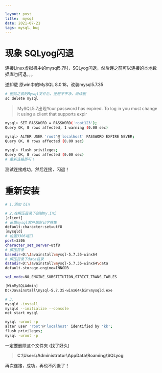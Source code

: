 ```yaml
---

layout: post 
title:  mysql
date: 2021-07-21
tags: mysql、bug
---
```


# 现象 SQLyog闪退

连接Linux虚拟机中的mysql5.7时，SQLyog闪退，然后连之前可以连接的本地数据库也闪退。。。

遂卸载 原win中的MySQL 8.0.18，改装mysql5.7.35

```bash
# 删除之前的Mysql文件后，还是不干净，继续删
sc delete mysql
```

> MySQL5.7出现Your password has expired. To log in you must change it using a client that supports expir

```bash
mysql> SET PASSWORD = PASSWORD('root123');
Query OK, 0 rows affected, 1 warning (0.00 sec)

mysql> ALTER USER 'root'@'localhost' PASSWORD EXPIRE NEVER;
Query OK, 0 rows affected (0.00 sec)
 
mysql> flush privileges;
Query OK, 0 rows affected (0.00 sec)
# 重新连接即可！
```

测试连接成功，然后连接，闪退！

# 重新安装

```bash
# 1.添加 bin

# 2.在解压目录下创建my.ini
[client]
# 设置mysql客户端默认字符集
default-character-set=utf8
[mysqld]
# 设置3306端口
port=3306
character_set_server=utf8
# 解压目录
basedir=D:\Javainstall\mysql-5.7.35-winx64
# 解压目录下data目录
datadir=D:\Javainstall\mysql-5.7.35-winx64\data
default-storage-engine=INNODB

sql_mode=NO_ENGINE_SUBSTITUTION,STRICT_TRANS_TABLES

[WinMySQLAdmin]
D:\Javainstall\mysql-5.7.35-winx64\bin\mysqld.exe

# 3.
mysqld -install
mysqld --initialize --console
net start mysql

mysql -uroot -p
alter user 'root'@'localhost' identified by 'kk';
flush privileges;
mysql -uroot -p
```

一定要删除这个文件夹 (找了好久)

> **C:\Users\Administrator\AppData\Roaming\SQLyog**

 再次连接，成功，再也不闪退了！







